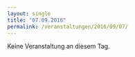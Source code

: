 ```yaml
---
layout: single
title: "07.09.2016"
permalink: /veranstaltungen/2016/09/07/
---
```


Keine Veranstaltung an diesem Tag.
